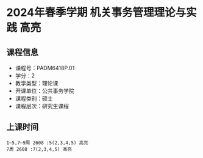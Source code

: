 # 2024年春季学期 机关事务管理理论与实践 高亮






## 课程信息

- 课程号：PADM6418P.01
- 学分：2
- 教学类型：理论课
- 开课单位：公共事务学院
- 课程类别：硕士
- 课程层次：研究生课程

## 上课时间

```
1~5,7~9周 2608 :5(2,3,4,5) 高亮
7周 2608 :7(2,3,4,5) 高亮
```

